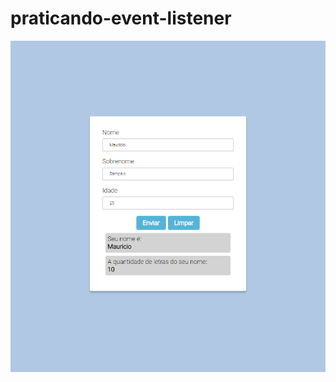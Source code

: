 # praticando-event-listener

![alt text](https://github.com/mau-sampaio/praticando-event-listener/blob/7e23c53a70da5c9fb9f9eb47982a81c8298898e2/img/EventList.png)
